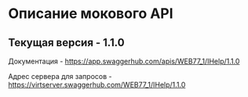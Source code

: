 # Описание мокового API

## Текущая версия - 1.1.0

Документация - https://app.swaggerhub.com/apis/WEB77_1/IHelp/1.1.0

Адрес сервера для запросов - https://virtserver.swaggerhub.com/WEB77_1/IHelp/1.1.0
